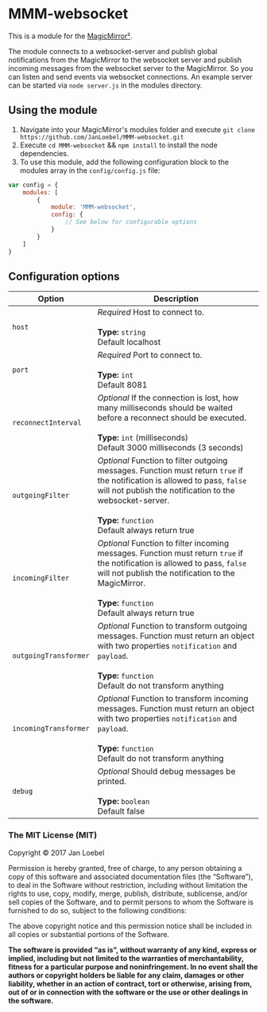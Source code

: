 # MMM-websocket

This is a module for the [MagicMirror²](https://github.com/MichMich/MagicMirror/).

The module connects to a websocket-server and publish global notifications from the MagicMirror to the websocket server and publish incoming messages from the websocket server to the MagicMirror. So you can listen and send  events via websocket connections. An example server can be started via `node server.js` in the modules directory.

## Using the module

1. Navigate into your MagicMirror's modules folder and execute  `git clone https://github.com/JanLoebel/MMM-websocket.git`
2. Execute `cd MMM-websocket` && `npm install` to install the node dependencies.
3. To use this module, add the following configuration block to the modules array in the `config/config.js` file:

```js
var config = {
    modules: [
        {
            module: 'MMM-websocket',
            config: {
                // See below for configurable options
            }
        }
    ]
}
```

## Configuration options

| Option                 | Description
|----------------------- |-----------
| `host`                 | *Required* Host to connect to.<br><br>**Type:** `string` <br>Default localhost 
| `port`                 | *Required* Port to connect to.<br><br>**Type:** `int` <br>Default 8081 
| `reconnectInterval`    | *Optional* If the connection is lost, how many milliseconds should be waited before a reconnect should be executed.<br><br>**Type:** `int` (milliseconds) <br>Default 3000 milliseconds (3 seconds)
| `outgoingFilter`       | *Optional* Function to filter outgoing messages. Function must return `true` if the notification is allowed to pass, `false` will not publish the notification to the websocket-server. <br><br>**Type:** `function` <br>Default always return true
| `incomingFilter`       | *Optional* Function to filter incoming messages. Function must return `true` if the notification is allowed to pass, `false` will not publish the notification to the MagicMirror. <br><br>**Type:** `function` <br>Default always return true
| `outgoingTransformer`  | *Optional* Function to transform outgoing messages. Function must return an object with two properties `notification` and `payload`.<br><br>**Type:** `function` <br>Default do not transform anything
| `incomingTransformer`  | *Optional* Function to transform incoming messages. Function must return an object with two properties `notification` and `payload`.<br><br>**Type:** `function` <br>Default do not transform anything
| `debug`                | *Optional* Should debug messages be printed.<br><br>**Type:** `boolean` <br>Default false

### The MIT License (MIT)

Copyright © 2017 Jan Loebel

Permission is hereby granted, free of charge, to any person
obtaining a copy of this software and associated documentation
files (the “Software”), to deal in the Software without
restriction, including without limitation the rights to use,
copy, modify, merge, publish, distribute, sublicense, and/or sell
copies of the Software, and to permit persons to whom the
Software is furnished to do so, subject to the following
conditions:

The above copyright notice and this permission notice shall be
included in all copies or substantial portions of the Software.

**The software is provided “as is”, without warranty of any kind, express or implied, including but not limited to the warranties of merchantability, fitness for a particular purpose and noninfringement. In no event shall the authors or copyright holders be liable for any claim, damages or other liability, whether in an action of contract, tort or otherwise, arising from, out of or in connection with the software or the use or other dealings in the software.**